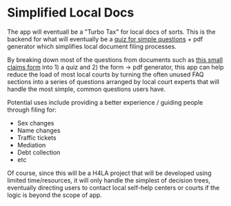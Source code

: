 # Simplified Local Docs

The app will eventuall be a "Turbo Tax" for local docs of sorts. This is the backend for what will eventually be a [quiz for simple questions](https://malakdlo.github.io/easy-filing-frontend) + pdf generator which simplifies local document filing processes.  

By breaking down most of the questions from documents such as [this small claims form](http://www.courts.ca.gov/documents/sc100.pdf) into 1) a quiz and 2) the form -> pdf generator, this app can help reduce the load of most local courts by turning the often unused FAQ sections into a series of questions arranged by local court experts that will handle the most simple, common questions users have.

Potential uses include providing a better experience / guiding people through filing for:
* Sex changes
* Name changes
* Traffic tickets
* Mediation
* Debt collection
* etc

Of course, since this will be a H4LA project that will be developed using limited time/resources, it will only handle the simplest of decision trees, eventually directing users to contact local self-help centers or courts if the logic is beyond the scope of app.
